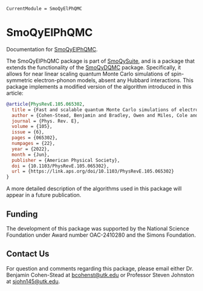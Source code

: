 ```@meta
CurrentModule = SmoQyElPhQMC
```

# SmoQyElPhQMC

Documentation for [SmoQyElPhQMC](https://github.com/SmoQySuite/SmoQyElPhQMC.jl).

The SmoQyElPhQMC package is part of [SmoQySuite](https://github.com/SmoQySuite), and is a package that extends the
functionality of the [SmoQyDQMC](https://github.com/SmoQySuite/SmoQyDQMC.jl) package. Specifically, it allows for near
linear scaling quantum Monte Carlo simulations of spin-symmetric electron-phonon models, absent any Hubbard interactions.
This package implements a modified version of the algorithm introduced in this article:

```bibtex
@article{PhysRevE.105.065302,
  title = {Fast and scalable quantum Monte Carlo simulations of electron-phonon models},
  author = {Cohen-Stead, Benjamin and Bradley, Owen and Miles, Cole and Batrouni, George and Scalettar, Richard and Barros, Kipton},
  journal = {Phys. Rev. E},
  volume = {105},
  issue = {6},
  pages = {065302},
  numpages = {22},
  year = {2022},
  month = {Jun},
  publisher = {American Physical Society},
  doi = {10.1103/PhysRevE.105.065302},
  url = {https://link.aps.org/doi/10.1103/PhysRevE.105.065302}
}
```

A more detailed description of the algorithms used in this package will appear in a future publication.

## Funding

The development of this package was supported by the National Science Foundation under Award number OAC-2410280 and the Simons Foundation.

## Contact Us

For question and comments regarding this package, please email either Dr. Benjamin Cohen-Stead at [bcohenst@utk.edu](mailto:bcohenst@utk.edu) or Professor Steven Johnston at [sjohn145@utk.edu](mailto:sjohn145@utk.edu).